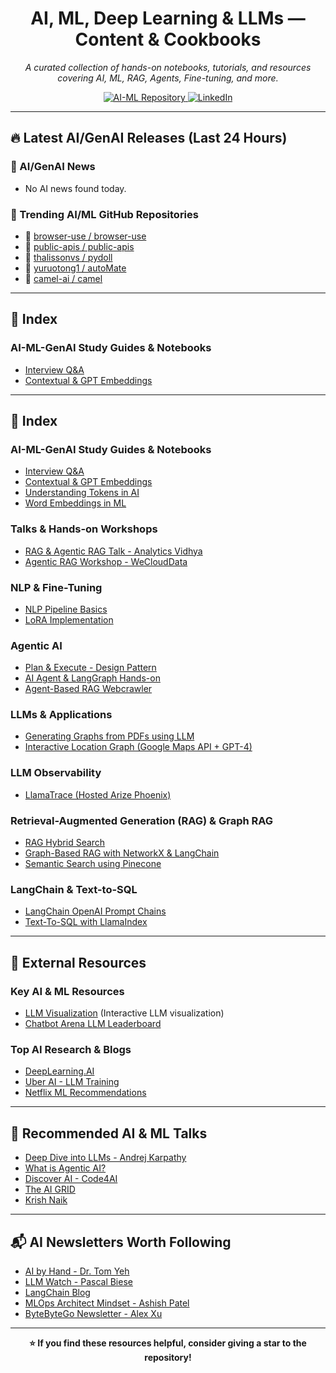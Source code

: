 <h1 align="center">AI, ML, Deep Learning & LLMs — Content & Cookbooks</h1>

<p align="center">
   <em>A curated collection of hands-on notebooks, tutorials, and resources covering AI, ML, RAG, Agents, Fine-tuning, and more.</em>
</p>

<p align="center">
  <a href="https://github.com/05satyam/AI-ML" target="_blank">
    <img src="https://img.shields.io/badge/Explore_AI--ML_Repository-Black?style=for-the-badge&logo=github" alt="AI-ML Repository"/>
  </a>
  <a href="https://www.linkedin.com/in/satyam-sm" target="_blank">
    <img src="https://img.shields.io/badge/Connect_on_LinkedIn-blue?style=for-the-badge&logo=linkedin" alt="LinkedIn"/>
  </a>
</p>

---


## 🔥 Latest AI/GenAI Releases (Last 24 Hours)

<!-- GENAI-RELEASES-START -->

### 📰 AI/GenAI News
- No AI news found today.

### 🚀 Trending AI/ML GitHub Repositories
- 📌 [browser-use / browser-use](https://github.com/browser-use/browser-use)
- 📌 [public-apis / public-apis](https://github.com/public-apis/public-apis)
- 📌 [thalissonvs / pydoll](https://github.com/thalissonvs/pydoll)
- 📌 [yuruotong1 / autoMate](https://github.com/yuruotong1/autoMate)
- 📌 [camel-ai / camel](https://github.com/camel-ai/camel)

<!-- GENAI-RELEASES-END -->


---

## 📌 Index
### **AI-ML-GenAI Study Guides & Notebooks**
- [Interview Q&A](https://github.com/05satyam/AI-ML/blob/main/ai-ml-genai-topics-and-example/AI-ML-QnA.md)
- [Contextual & GPT Embeddings](https://github.com/05satyam/AI-ML/blob/main/ai-ml-genai-topics-and-example/Contexual%20And%20GPT%20Embeddings.md)

---

## 📌 Index
### **AI-ML-GenAI Study Guides & Notebooks**
- [Interview Q&A](https://github.com/05satyam/AI-ML/blob/main/ai-ml-genai-topics-and-example/AI-ML-QnA.md)
- [Contextual & GPT Embeddings](https://github.com/05satyam/AI-ML/blob/main/ai-ml-genai-topics-and-example/Contexual%20And%20GPT%20Embeddings.md)
- [Understanding Tokens in AI](https://github.com/05satyam/AI-ML/blob/main/ai-ml-genai-topics-and-example/Tokens_in_AI(GenAI).ipynb)
- [Word Embeddings in ML](https://github.com/05satyam/AI-ML/blob/main/ai-ml-genai-topics-and-example/ML_WordEmbeddings.ipynb)

### **Talks & Hands-on Workshops**
- [RAG & Agentic RAG Talk - Analytics Vidhya](https://github.com/05satyam/AI-ML/blob/main/talks_handson-ai_ml_genai-notebooks/Talk_On_Naive_RAG_and_Agentic_RAG_and_LLM_Observability.ipynb)
- [Agentic RAG Workshop - WeCloudData](https://github.com/05satyam/AI-ML/blob/main/talks_handson-ai_ml_genai-notebooks/GenAI%20Webinar%20-%20Satyam%20Mittal%20(1).pdf)

### **NLP & Fine-Tuning**
- [NLP Pipeline Basics](https://github.com/05satyam/AI-ML/blob/main/nlp/NLP_Pipeline_Basics.ipynb)
- [LoRA Implementation](https://github.com/05satyam/AI-ML/blob/main/finetuning/Simple_LoRA.ipynb)

### **Agentic AI**
- [Plan & Execute - Design Pattern](https://github.com/05satyam/AI-ML/blob/main/langchain/agenticAI_design_patterns/plan_and_execute.ipynb)
- [AI Agent & LangGraph Hands-on](https://github.com/05satyam/AI-ML/blob/main/agentic-frameworks-and-applications/AI_Agents_and_Agent_LangGraph.ipynb)
- [Agent-Based RAG Webcrawler](https://github.com/05satyam/AI-ML/blob/main/agentic-frameworks-and-applications/webcrawler_agentic_system.ipynb)

### **LLMs & Applications**
- [Generating Graphs from PDFs using LLM](https://github.com/05satyam/AI-ML/blob/main/llms-based-application/generating_interactive_human_readable_graphs_from_pdf_dcouments_using_llm.ipynb)
- [Interactive Location Graph (Google Maps API + GPT-4)](https://github.com/05satyam/AI-ML/blob/main/llms-based-application/Interactive%20Location%20Graph%20with%20Google%20Maps%20API%20and%20GPT-4.ipynb)

### **LLM Observability**
- [LlamaTrace (Hosted Arize Phoenix)](https://github.com/05satyam/AI-ML/blob/main/llm-observability/LlamaTrace_(Hosted_Arize_Phoenix).ipynb)

### **Retrieval-Augmented Generation (RAG) & Graph RAG**
- [RAG Hybrid Search](https://github.com/05satyam/AI-ML/blob/main/simple-rag-graphrag/HybridSearch.ipynb)
- [Graph-Based RAG with NetworkX & LangChain](https://github.com/05satyam/AI-ML/blob/main/simple-rag-graphrag/Graph_Based_Retrieval_Augmented_Generation_(RAG)_System_Using_Networkx%2CLangChain.ipynb)
- [Semantic Search using Pinecone](https://github.com/05satyam/AI-ML/blob/main/simple-rag-graphrag/semantic_search_vec_pinecone.ipynb)

### **LangChain & Text-to-SQL**
- [LangChain OpenAI Prompt Chains](https://github.com/05satyam/AI-ML/blob/main/langchain/lanchain-openai-prompt-chains.ipynb)
- [Text-To-SQL with LlamaIndex](https://github.com/05satyam/AI-ML/blob/main/text-to-sql/Text_To_SQL_LlamaIndex.ipynb)

---

## 🔗 External Resources 

### **Key AI & ML Resources**
- [LLM Visualization](https://bbycroft.net/llm) (Interactive LLM visualization)
- [Chatbot Arena LLM Leaderboard](https://lmarena.ai/)

### **Top AI Research & Blogs**
- [DeepLearning.AI](https://www.deeplearning.ai/the-batch/)
- [Uber AI - LLM Training](https://www.uber.com/en-GB/blog/open-source-and-in-house-how-uber-optimizes-llm-training/)
- [Netflix ML Recommendations](https://netflixtechblog.com/recommending-for-long-term-member-satisfaction-at-netflix-ac15cada49ef)

---

## 🎥 Recommended AI & ML Talks
- [Deep Dive into LLMs - Andrej Karpathy](https://youtu.be/7xTGNNLPyMI?t=1052)  
- [What is Agentic AI?](https://youtu.be/kJLiOGle3Lw)  
- [Discover AI - Code4AI](https://www.youtube.com/@code4AI)  
- [The AI GRID](https://www.youtube.com/@TheAiGrid)  
- [Krish Naik](https://www.youtube.com/@krishnaik06)  

---

## 📬 AI Newsletters Worth Following
- [AI by Hand - Dr. Tom Yeh](https://aibyhand.substack.com/)  
- [LLM Watch - Pascal Biese](https://www.llmwatch.com/)  
- [LangChain Blog](https://blog.langchain.dev/)  
- [MLOps Architect Mindset - Ashish Patel](https://www.linkedin.com/newsletters/mlops-architect-mindset-7015185399367012352/)  
- [ByteByteGo Newsletter - Alex Xu](https://www.linkedin.com/newsletters/bytebytego-newsletter-7144012310280359936/)  

---

<p align="center">
  <b>⭐ If you find these resources helpful, consider giving a star to the repository!</b>
</p>

